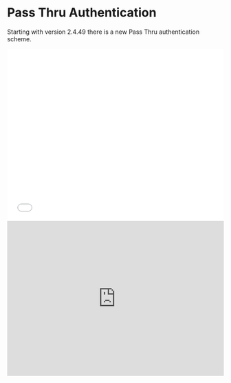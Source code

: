 # Pass Thru Authentication

Starting with version 2.4.49 there is a new Pass Thru authentication scheme.

<iframe width="100%" height="400px" frameborder="no" scrolling="auto" src="//www.slideshare.net/slideshow/embed_code/27094520"></iframe>

<iframe title="YouTube video player" class="youtube-player" type="text/html" src="https://www.youtube.com/embed/gvdJe-WocK8?rel=0&amp;wmode=opaque" frameborder="0" allowfullscreen="true" width="100%" height="360"></iframe>